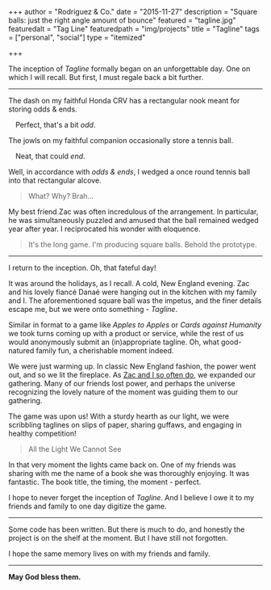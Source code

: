 +++
author = "Rodriguez & Co."
date = "2015-11-27"
description = "Square balls: just the right angle amount of bounce"
featured = "tagline.jpg"
featuredalt = "Tag Line"
featuredpath = "img/projects"
title = "Tagline"
tags = ["personal", "social"]
type = "itemized"

+++

The inception of *Tagline* formally began on an unforgettable day. One on which I will recall.  But first, I must regale back a bit further.

***

The dash on my faithful Honda CRV has a rectangular nook meant for storing odds & ends.

&emsp;Perfect, that's a bit *odd*.

The jowls on my faithful companion occasionally store a tennis ball.

&emsp;Neat, that could *end*.

Well, in accordance with *odds & ends*, I wedged a once round tennis ball into that rectangular alcove.

> What? Why? Brah...

My best friend Zac was often incredulous of the arrangement. In particular, he was simultaneously puzzled and amused that the ball remained wedged year after year. I reciprocated his wonder with eloquence.

> It's the long game. I'm producing square balls. Behold the prototype.

***

I return to the inception. Oh, that fateful day!

It was around the holidays, as I recall. A cold, New England evening. Zac and his lovely fiancé Danaé were hanging out in the kitchen with my family and I. The aforementioned square ball was the impetus, and the finer details escape me, but we were onto something - *Tagline*.

Similar in format to a game like *Apples to Apples* or *Cards against Humanity* we took turns coming up with a product or service, while the rest of us would anonymously submit an (in)appropriate tagline. Oh, what good-natured family fun, a cherishable moment indeed.

We were just warming up. In classic New England fashion, the power went out, and so we lit the fireplace. As [Zac and I so often do](/posts/local-vendor), we expanded our gathering. Many of our friends lost power, and perhaps the universe recognizing the lovely nature of the moment was guiding them to our gathering.

The game was upon us! With a sturdy hearth as our light, we were scribbling taglines on slips of paper, sharing guffaws, and engaging in healthy competition!

> All the Light We Cannot See

In that very moment the lights came back on. One of my friends was sharing with me the name of a book she was thoroughly enjoying. It was fantastic. The book title, the timing, the moment - perfect.

I hope to never forget the inception of *Tagline*. And I believe I owe it to my friends and family to one day digitize the game.

***

Some code has been written. But there is much to do, and honestly the project is on the shelf at the moment. But I have still not forgotten.
  
I hope the same memory lives on with my friends and family.

***

**May God bless them.**